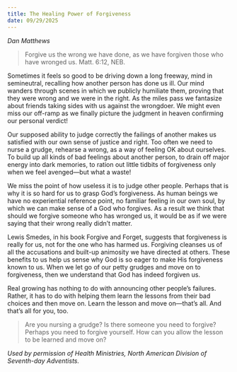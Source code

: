 ```yaml
---
title: The Healing Power of Forgiveness
date: 09/29/2025
---
```


_Dan Matthews_

> <p></p>
> Forgive us the wrong we have done, as we have forgiven those who have wronged us. Matt. 6:12, NEB.

Sometimes it feels so good to be driving down a long freeway, mind in semineutral, recalling how another person has done us ill. Our mind wanders through scenes in which we publicly humiliate them, proving that they were wrong and we were in the right. As the miles pass we fantasize about friends taking sides with us against the wrongdoer. We might even miss our off-ramp as we finally picture the judgment in heaven confirming our personal verdict!

Our supposed ability to judge correctly the failings of another makes us satisfied with our own sense of justice and right. Too often we need to nurse a grudge, rehearse a wrong, as a way of feeling OK about ourselves. To build up all kinds of bad feelings about another person, to drain off major energy into dark memories, to ration out little tidbits of forgiveness only when we feel avenged—but what a waste!

We miss the point of how useless it is to judge other people. Perhaps that is why it is so hard for us to grasp God’s forgiveness. As human beings we have no experiential reference point, no familiar feeling in our own soul, by which we can make sense of a God who forgives. As a result we think that should we forgive someone who has wronged us, it would be as if we were saying that their wrong really didn’t matter.

Lewis Smedes, in his book Forgive and Forget, suggests that forgiveness is really for us, not for the one who has harmed us. Forgiving cleanses us of all the accusations and built-up animosity we have directed at others. These benefits to us help us sense why God is so eager to make His forgiveness known to us. When we let go of our petty grudges and move on to forgiveness, then we understand that God has indeed forgiven us.

Real growing has nothing to do with announcing other people’s failures. Rather, it has to do with helping them learn the lessons from their bad choices and then move on. Learn the lesson and move on—that’s all. And that’s all for you, too.

> <callout></callout>
> Are you nursing a grudge? Is there someone you need to forgive? Perhaps you need to forgive yourself. How can you allow the lesson to be learned and move on?

_Used by permission of Health Ministries, North American Division of Seventh-day Adventists._